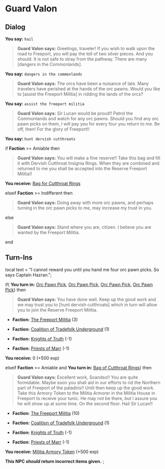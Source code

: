# Guard Valon


## Dialog

**You say:** `hail`



>**Guard Valon says:** Greetings, traveler! If you wish to walk upon the road to Freeport, you will pay the toll of two silver pieces. And you should. It is not safe to stray from the pathway. There are many [dangers in the Commonlands].

**You say:** `dangers in the commonlands`



>**Guard Valon says:** The orcs have been a nuisance of late. Many travelers have perished at the hands of the orc pawns. Would you like to [assist the Freeport Militia] in ridding the lands of the orcs?

**You say:** `assist the freeport militia`



>**Guard Valon says:** Sir Lucan would be proud!! Patrol the Commonlands and watch for any orc pawns. Should you find any orc pawn picks on them, I will pay you for every four you return to me. Be off, then! For the glory of Freeport!!

**You say:** `hunt dervish cutthroats`



if **Faction** >= Amiable then



>**Guard Valon says:** You will make a fine reserve!! Take this bag and fill it with Dervish Cutthroat Insignia Rings. When they are combined and returned to me you shall be accepted into the Reserve Freeport Militia!!



**You receive:**  [Bag for Cutthroat Rings](/item/17975)


elseif **Faction** >= Indifferent then



>**Guard Valon says:** Doing away with more orc pawns, and perhaps turning in the orc pawn picks to me, may increase my trust in you.


else



>**Guard Valon says:** Stand where you are, citizen. I believe you are wanted by the Freeport Militia.

end

## Turn-Ins



local text = "I cannot reward you until you hand me four orc pawn picks. So says Captain Hazran.";


if( **You turn in:** [Orc Pawn Pick](/item/13885), [Orc Pawn Pick](/item/13885), [Orc Pawn Pick](/item/13885), [Orc Pawn Pick](/item/13885)) then


>**Guard Valon says:** You have done well. Keep up the good work and we may trust you to [hunt dervish cutthroats] which in turn will allow you to join the Reserve Freeport Militia.


* __Faction:__ [The Freeport Militia](/faction/330) (3)


* __Faction:__ [Coalition of Tradefolk Underground](/faction/336) (1)


* __Faction:__ [Knights of Truth](/faction/281) (-1)


* __Faction:__ [Priests of Marr](/faction/362) (-1)


 **You receive:** 0 (+500 exp)

elseif **Faction** >= Amiable and  **You turn in:** [Bag of Cutthroat Rings](/item/12272)) then


>**Guard Valon says:** Excellent work, Soandso!! You are quite formidable. Maybe soon you shall aid in our efforts to rid the Northern part of Freeport of the paladins!! Until then keep up the good work. Take this Armory Token to the Militia Armorer in the Militia House in Freeport to receive your tunic. He may not be there, but I assure you he will show up at some time. On the second floor. Hail Sir Lucan!!


* __Faction:__ [The Freeport Militia](/faction/330) (10)


* __Faction:__ [Coalition of Tradefolk Underground](/faction/336) (1)


* __Faction:__ [Knights of Truth](/faction/281) (-1)


* __Faction:__ [Priests of Marr](/faction/362) (-1)


 **You receive:**  [Militia Armory Token](/item/12273) (+500 exp)

**This NPC *should* return incorrect items given.**
;

